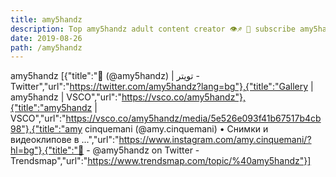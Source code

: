 ```yaml
---
title: amy5handz
description: Top amy5handz adult content creator 👁♐️ 👑 subscribe amy5handz to my porn site below IG amy5handz
date: 2019-08-26
path: /amy5handz
---
```


amy5handz
[{"title":"🥱 (@amy5handz) | تويتر - Twitter","url":"https://twitter.com/amy5handz?lang=bg"},{"title":"Gallery | amy5handz | VSCO","url":"https://vsco.co/amy5handz"},{"title":"amy5handz | VSCO","url":"https://vsco.co/amy5handz/media/5e526e093f41b67517b4cb98"},{"title":"amy cinquemani (@amy.cinquemani) • Снимки и видеоклипове в ...","url":"https://www.instagram.com/amy.cinquemani/?hl=bg"},{"title":"🥱 - @amy5handz on Twitter - Trendsmap","url":"https://www.trendsmap.com/topic/%40amy5handz"}]

